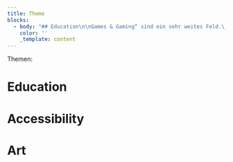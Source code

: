 ```yaml
---
title: Theme
blocks:
  - body: "## Education\n\nGames & Gaming“ sind ein sehr weites Feld.\_\_PlayBern\_beschäftigt sich ganzjährig und generationenübergreifend mit Gaming-Themen.\_ Wir veranstalten das ganze Jahr über Talks, Workshops oder Gaming-Nachmittage in Kooperation mit der\_[Erupt Gamelounge](http://erupt.ch/),\_[Bibliotheken Bern](https://www.kob.ch/)\_und anderen Veranstalter:innen. Manche Veranstaltungen sind auch über den\_[Fäger](https://www.faeger.ch/de/programm-4.html?faeger_filter_fulltext=playbern\\&faeger_filter_free_places=0\\&faeger_filter_age_range=\\&faeger_filter_period_range=\\&faeger_filter_period=\\&faeger_filter_weekend=\\&faeger_filter_duration=\\&faeger_filter_wheater_independent=1\\&faeger_filter_free_events=0\\&faeger_filter_culture_discount=0\\&filter_submit=1)\_ausgeschreiben.\n\nNatürlich finden auch entsprechende Anlässe auch während dem Festival statt!\n\n## Accessibility\n\nGemeinsam gamen und sich über aktuelle Games austauschen schafft Gemeinschaft.\_PlayBern\_setzt sich seit Beginn für einen möglichst barrierefreien Zugang zu Games ein. Wir fördern zudem den Austausch zwischen Gamer:innen mit einer Behinderung und Game-Entwickler:innen.\n\n## Art\n\nPlayBern\_ist eine Plattform für (oft auch interaktive) Kunst- und Kulturprojekte im Bereich Gaming/Spiel. Die Kunst ist digital, analog oder beides. Das Feld ist breit: Von Virtual Reality, game-inspiriertem Tanz bis Game-Musik ist alles möglich. Wir sind multi-disziplinär und verbinden zukunftsorientierte Kunst, Technik und Gesellschaft.\n\n## Festival\n\nGamen macht Spass. Aber in Games steckt noch viel mehr!\n\nSeit 2019 findet in Bern jeweils im Spätsommer das\_PlayBern-Festival statt. Geboten wird eine bunte Mischung aus Spielen, Entdecken, Ausprobieren, Programmieren, Diskutieren … Im Zentrum stehen ungewöhnliche Games und sperrige Ideen.\n\nDas Festival richtet sich an Interessierte jeden Alters, egal ob mit oder ohne Game-Hintergrund. Von 2019 bis 2021 fand PlayBern in der Grossen Halle der Reitschule Bern statt, seit 2022 im Kulturhaus Progr am Waisenhausplatz.\n"
    color: ''
    _template: content
---
```









Themen:

# Education

# Accessibility

# Art
